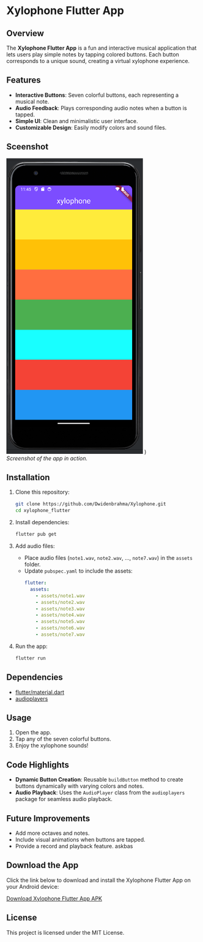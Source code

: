 # Xylophone Flutter App

## Overview
The **Xylophone Flutter App** is a fun and interactive musical application that lets users play simple notes by tapping colored buttons. Each button corresponds to a unique sound, creating a virtual xylophone experience.

## Features
- **Interactive Buttons**: Seven colorful buttons, each representing a musical note.
- **Audio Feedback**: Plays corresponding audio notes when a button is tapped.
- **Simple UI**: Clean and minimalistic user interface.
- **Customizable Design**: Easily modify colors and sound files.

## Sceenshot
![Demo Image](Xylophone.png) )  
*Screenshot of the app in action.*

## Installation

1. Clone this repository:
   ```bash
   git clone https://github.com/Dwidenbrahma/Xylophone.git
   cd xylophone_flutter
   ```

2. Install dependencies:
   ```bash
   flutter pub get
   ```

3. Add audio files:
   - Place audio files (`note1.wav`, `note2.wav`, ..., `note7.wav`) in the `assets` folder.
   - Update `pubspec.yaml` to include the assets:
     ```yaml
     flutter:
       assets:
         - assets/note1.wav
         - assets/note2.wav
         - assets/note3.wav
         - assets/note4.wav
         - assets/note5.wav
         - assets/note6.wav
         - assets/note7.wav
     ```

4. Run the app:
   ```bash
   flutter run
   ```

## Dependencies
- [flutter/material.dart](https://api.flutter.dev/flutter/material.dart)
- [audioplayers](https://pub.dev/packages/audioplayers)

## Usage
1. Open the app.
2. Tap any of the seven colorful buttons.
3. Enjoy the xylophone sounds!

## Code Highlights
- **Dynamic Button Creation**: Reusable `buildButton` method to create buttons dynamically with varying colors and notes.
- **Audio Playback**: Uses the `AudioPlayer` class from the `audioplayers` package for seamless audio playback.

## Future Improvements
- Add more octaves and notes.
- Include visual animations when buttons are tapped.
- Provide a record and playback feature.
askbas

## Download the App
Click the link below to download and install the Xylophone Flutter App on your Android device:

[Download Xylophone Flutter App APK](https://drive.google.com/file/d/1YF52sTUnqn7RY-NO4wuvErj6D9Mjh4KR/view?usp=sharing)

## License
This project is licensed under the MIT License.
